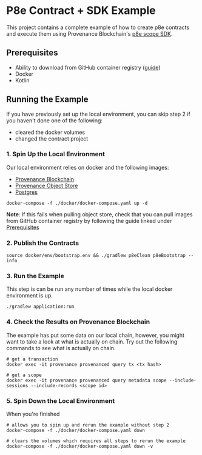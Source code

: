 # P8e Contract + SDK Example

This project contains a complete example of how to create p8e contracts and execute them using Provenance
Blockchain's [p8e scope SDK](https://github.com/provenance-io/p8e-scope-sdk).

## Prerequisites

- Ability to download from GitHub container registry ([guide](https://docs.github.com/en/packages/working-with-a-github-packages-registry/working-with-the-container-registry))
- Docker
- Kotlin

## Running the Example

If you have previously set up the local environment, you can skip step 2 if you haven't done one of the following:

- cleared the docker volumes
- changed the contract project

### 1. Spin Up the Local Environment

Our local environment relies on docker and the following images:

- [Provenance Blockchain](https://hub.docker.com/r/provenanceio/provenance)
- [Provenance Object Store](https://github.com/provenance-io/object-store/pkgs/container/object-store)
- [Postgres](https://hub.docker.com/_/postgres)

```shell
docker-compose -f ./docker/docker-compose.yaml up -d
```

__Note__: If this fails when pulling object store, check that you can pull images from GitHub container registry by following the guide linked under [Prerequisites](#prerequisites)

### 2. Publish the Contracts

```shell
source docker/env/bootstrap.env && ./gradlew p8eClean p8eBootstrap --info
```

### 3. Run the Example

This step is can be run any number of times while the local docker environment is up.

```shell
./gradlew application:run
```

### 4. Check the Results on Provenance Blockchain

The example has put some data on our local chain, however, you might want to take a look at what is actually on chain.  Try out the following commands to see what is actually on chain.

```shell
# get a transaction
docker exec -it provenance provenanced query tx <tx hash>

# get a scope
docker exec -it provenance provenanced query metadata scope --include-sessions --include-records <scope id>
```

### 5. Spin Down the Local Environment

When you're finished

```shell
# allows you to spin up and rerun the example without step 2
docker-compose -f ./docker/docker-compose.yaml down

# clears the volumes which requires all steps to rerun the example
docker-compose -f ./docker/docker-compose.yaml down -v
```
